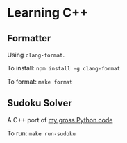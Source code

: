 # Learning C++

## Formatter

Using `clang-format`.

To install: `npm install -g clang-format`

To format: `make format`

## Sudoku Solver

A C++ port of [my gross Python code](https://github.com/weathertopper/sudoku-solver/blob/master/sudoku.py)

To run: `make run-sudoku`
